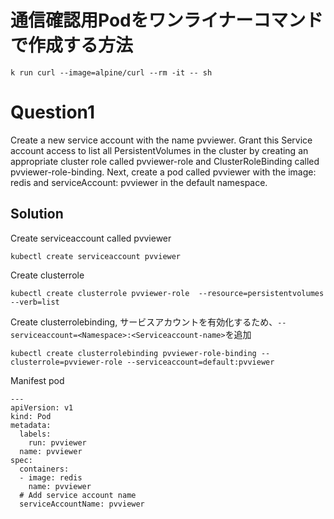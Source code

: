 # 通信確認用Podをワンライナーコマンドで作成する方法
```
k run curl --image=alpine/curl --rm -it -- sh
```

# Question1
Create a new service account with the name pvviewer. Grant this Service account access to list all PersistentVolumes in the cluster by creating an appropriate cluster role called pvviewer-role and ClusterRoleBinding called pvviewer-role-binding.
Next, create a pod called pvviewer with the image: redis and serviceAccount: pvviewer in the default namespace.
## Solution
Create serviceaccount called pvviewer
```
kubectl create serviceaccount pvviewer
```
Create clusterrole
```
kubectl create clusterrole pvviewer-role  --resource=persistentvolumes --verb=list
```
Create clusterrolebinding, サービスアカウントを有効化するため、```--serviceaccount=<Namespace>:<Serviceaccount-name>```を追加
```
kubectl create clusterrolebinding pvviewer-role-binding --clusterrole=pvviewer-role --serviceaccount=default:pvviewer
```
Manifest pod
```
---
apiVersion: v1
kind: Pod
metadata:
  labels:
    run: pvviewer
  name: pvviewer
spec:
  containers:
  - image: redis
    name: pvviewer
  # Add service account name
  serviceAccountName: pvviewer
```
